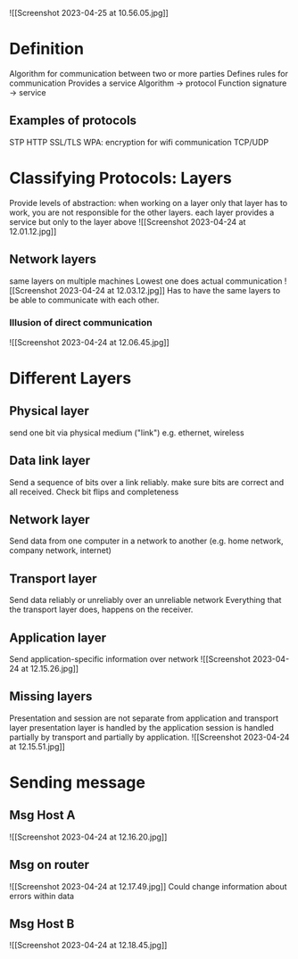 ![[Screenshot 2023-04-25 at 10.56.05.jpg]]
# Definition
Algorithm for communication between two or more parties
Defines rules for communication
Provides a service
	Algorithm -> protocol
	Function signature -> service
## Examples of protocols
STP
HTTP
SSL/TLS
WPA: encryption for wifi communication
TCP/UDP

# Classifying Protocols: Layers
Provide levels of abstraction: when working on a layer only that layer has to work, you are not responsible for the other layers. 
each layer provides a service but only to the layer above
![[Screenshot 2023-04-24 at 12.01.12.jpg]]

## Network layers
same layers on multiple machines
Lowest one does actual communication
![[Screenshot 2023-04-24 at 12.03.12.jpg]]
Has to have the same layers to be able to communicate with each other. 

### Illusion of direct communication 
![[Screenshot 2023-04-24 at 12.06.45.jpg]]

# Different Layers
## Physical layer
send one bit via physical medium ("link") e.g. ethernet, wireless
## Data link layer
Send a sequence of bits over a link reliably. make sure bits are correct and all received. Check bit flips and completeness
## Network layer
Send data from one computer in a network to another
(e.g. home network, company network, internet)
## Transport layer
Send data reliably or unreliably over an unreliable network
Everything that the transport layer does, happens on the receiver. 
## Application layer
Send application-specific information over network
![[Screenshot 2023-04-24 at 12.15.26.jpg]]
## Missing layers
Presentation and session 
are not separate from application and transport layer
presentation layer is handled by the application
session is handled partially by transport and partially by application. 
![[Screenshot 2023-04-24 at 12.15.51.jpg]]
# Sending message
## Msg Host A
![[Screenshot 2023-04-24 at 12.16.20.jpg]]
## Msg on router
![[Screenshot 2023-04-24 at 12.17.49.jpg]]
Could change information about errors within data
## Msg Host B
![[Screenshot 2023-04-24 at 12.18.45.jpg]]